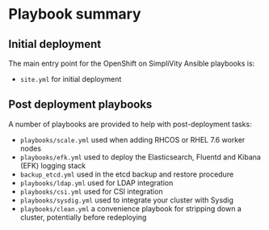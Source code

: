 # Playbook summary


## Initial deployment
The main entry point for the OpenShift on SimpliVity Ansible playbooks is:

- `site.yml` for initial deployment

## Post deployment playbooks

A number of playbooks are provided to help with post-deployment tasks:

- `playbooks/scale.yml` used when adding RHCOS or RHEL 7.6 worker nodes
- `playbooks/efk.yml` used to deploy the Elasticsearch, Fluentd and Kibana (EFK) logging stack
- `backup_etcd.yml` used in the etcd backup and restore procedure
- `playbooks/ldap.yml` used for LDAP integration
- `playbooks/csi.yml` used for CSI integration
- `playbooks/sysdig.yml` used to integrate your cluster with Sysdig
- `playbooks/clean.yml` a convenience playbook for stripping down a cluster, potentially before redeploying










